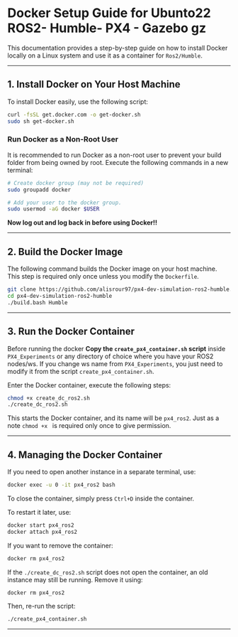 # **Docker Setup Guide for Ubunto22 ROS2- Humble- PX4 - Gazebo gz**

This documentation provides a step-by-step guide on how to install Docker locally on a Linux system and use it as a container for `Ros2/Humble`.

---

## **1. Install Docker on Your Host Machine**

To install Docker easily, use the following script:

```bash
curl -fsSL get.docker.com -o get-docker.sh
sudo sh get-docker.sh
```

### **Run Docker as a Non-Root User**
It is recommended to run Docker as a non-root user to prevent your build folder from being owned by root. Execute the following commands in a new terminal:

```bash
# Create docker group (may not be required)
sudo groupadd docker

# Add your user to the docker group.
sudo usermod -aG docker $USER
```

**Now log out and log back in before using Docker!!**

---

## **2. Build the Docker Image**

The following command builds the Docker image on your host machine. This step is required only once unless you modify the `Dockerfile`.

```bash
git clone https://github.com/alisrour97/px4-dev-simulation-ros2-humble.git
cd px4-dev-simulation-ros2-humble
./build.bash Humble
```

---

## **3. Run the Docker Container**

Before running the docker **Copy the `create_px4_container.sh` script** inside `PX4_Experiments` or
any directory of choice where you have your ROS2 nodes/ws. If you change ws name from `PX4_Experiments`, you just need to modify it
from the script `create_px4_container.sh`.

Enter the Docker container, execute the following steps:

```bash
chmod +x create_dc_ros2.sh
./create_dc_ros2.sh
```

This starts the Docker container, and its name will be `px4_ros2`.
Just as a note `chmod +x ` is required only once to give permission.

---

## **4. Managing the Docker Container**

If you need to open another instance in a separate terminal, use:

```bash
docker exec -u 0 -it px4_ros2 bash
```

To close the container, simply press `Ctrl+D` inside the container.

To restart it later, use:

```bash
docker start px4_ros2
docker attach px4_ros2
```

If you want to remove the container:

```bash
docker rm px4_ros2
```

If the `./create_dc_ros2.sh` script does not open the container, an old instance may still be running. Remove it using:

```bash
docker rm px4_ros2
```

Then, re-run the script:

```bash
./create_px4_container.sh
```

---


